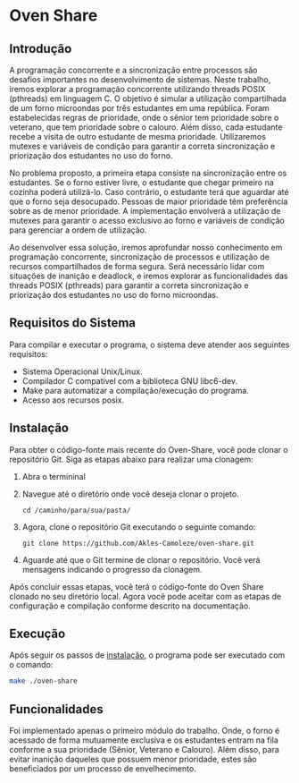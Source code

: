 # Oven Share

## Introdução

A programação concorrente e a sincronização
entre processos são desafios importantes no
desenvolvimento de sistemas. Neste trabalho,
iremos explorar a programação concorrente
utilizando threads POSIX (pthreads) em
linguagem C. O objetivo é simular a utilização
compartilhada de um forno microondas por três
estudantes em uma república. Foram estabelecidas
regras de prioridade, onde o sênior tem prioridade
sobre o veterano, que tem prioridade sobre o
calouro. Além disso, cada estudante recebe a visita
de outro estudante de mesma prioridade. Utilizaremos
mutexes e variáveis de condição para garantir a correta
sincronização e priorização dos estudantes no uso do forno.

No problema proposto, a primeira etapa consiste na
sincronização entre os estudantes. Se o forno estiver
livre, o estudante que chegar primeiro na cozinha poderá
utilizá-lo. Caso contrário, o estudante terá que aguardar
até que o forno seja desocupado. Pessoas de maior
prioridade têm preferência sobre as de menor prioridade.
A implementação envolverá a utilização de mutexes para
garantir o acesso exclusivo ao forno e variáveis de
condição para gerenciar a ordem de utilização.

Ao desenvolver essa solução, iremos aprofundar nosso
conhecimento em programação concorrente, sincronização
de processos e utilização de recursos compartilhados
de forma segura. Será necessário lidar com situações de
inanição e deadlock, e iremos explorar as funcionalidades
das threads POSIX (pthreads) para garantir a correta
sincronização e priorização dos estudantes no uso do forno
microondas.

## Requisitos do Sistema

Para compilar e executar o programa,
o sistema deve atender aos seguintes requisitos:

* Sistema Operacional Unix/Linux.
* Compilador C compatível com a biblioteca GNU libc6-dev.
* Make para automatizar a compilação/execução do programa.
* Acesso aos recursos posix.

## Instalação

Para obter o código-fonte mais recente do Oven-Share,
você pode clonar o repositório Git. Siga as etapas abaixo
para realizar uma clonagem:

1. Abra o termininal
2. Navegue até o diretório onde você deseja clonar o projeto.

   ```cd /caminho/para/sua/pasta/```
3. Agora, clone o repositório Git executando o seguinte comando:

   ```git clone https://github.com/Akles-Camoleze/oven-share.git ```

4. Aguarde até que o Git termine de clonar o repositório.
   Você verá mensagens indicando o progresso da clonagem.

Após concluir essas etapas, você terá o código-fonte do Oven Share
clonado no seu diretório local. Agora você pode aceitar com as etapas
de configuração e compilação conforme descrito na documentação.

## Execução

Após seguir os passos de [instalação](#instalação), o programa pode ser executado com o comando:

```bash
make ./oven-share
```

## Funcionalidades

Foi implementado apenas o primeiro módulo do trabalho. Onde, o forno é acessado de forma mutuamente exclusiva e os
estudantes entram na fila conforme a sua prioridade (Sênior, Veterano e Calouro). Além disso, para evitar inanição
daqueles que possuem menor prioridade, estes são beneficiados por um processo de envelhecimento. 